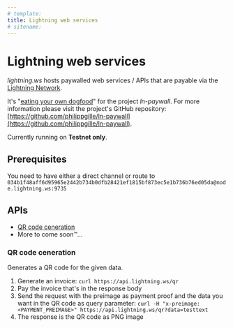 ```yaml
---
# template:
title: Lightning web services
# sitename:
---
```


Lightning web services
======================

*lightning.ws* hosts paywalled web services / APIs that are payable via the [Lightning Network](https://lightning.network).

It's "[eating your own dogfood](https://en.wikipedia.org/wiki/Eating_your_own_dog_food)" for the project *ln-paywall*. For more information please visit the project's GitHub repository: [https://github.com/philippgille/ln-paywall](https://github.com/philippgille/ln-paywall).

Currently running on **Testnet only**.

Prerequisites
-------------

You need to have either a direct channel or route to `034b1f48aff6d95965e2442b734b0dfb28421ef1815bf873ec5e1b736b76ed05da@node.lightning.ws:9735`

APIs
----

- [QR code ceneration](#qr-code-generation)
- More to come soon™...

### QR code ceneration

Generates a QR code for the given data.

1. Generate an invoice: `curl https://api.lightning.ws/qr`
2. Pay the invoice that's in the response body
3. Send the request with the preimage as payment proof and the data you want in the QR code as query parameter: `curl -H "x-preimage: <PAYMENT_PREIMAGE>" https://api.lightning.ws/qr?data=testtext`
4. The response is the QR code as PNG image
